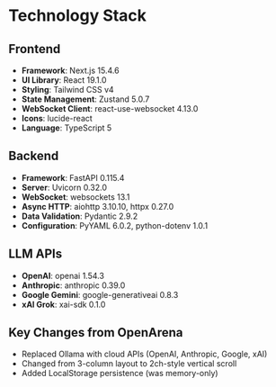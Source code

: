 # Technology Stack

## Frontend
- **Framework**: Next.js 15.4.6
- **UI Library**: React 19.1.0
- **Styling**: Tailwind CSS v4
- **State Management**: Zustand 5.0.7
- **WebSocket Client**: react-use-websocket 4.13.0
- **Icons**: lucide-react
- **Language**: TypeScript 5

## Backend
- **Framework**: FastAPI 0.115.4
- **Server**: Uvicorn 0.32.0
- **WebSocket**: websockets 13.1
- **Async HTTP**: aiohttp 3.10.10, httpx 0.27.0
- **Data Validation**: Pydantic 2.9.2
- **Configuration**: PyYAML 6.0.2, python-dotenv 1.0.1

## LLM APIs
- **OpenAI**: openai 1.54.3
- **Anthropic**: anthropic 0.39.0
- **Google Gemini**: google-generativeai 0.8.3
- **xAI Grok**: xai-sdk 0.1.0

## Key Changes from OpenArena
- Replaced Ollama with cloud APIs (OpenAI, Anthropic, Google, xAI)
- Changed from 3-column layout to 2ch-style vertical scroll
- Added LocalStorage persistence (was memory-only)